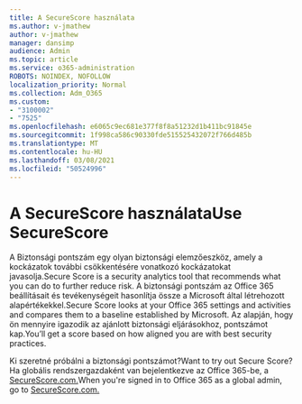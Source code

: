 ```yaml
---
title: A SecureScore használata
ms.author: v-jmathew
author: v-jmathew
manager: dansimp
audience: Admin
ms.topic: article
ms.service: o365-administration
ROBOTS: NOINDEX, NOFOLLOW
localization_priority: Normal
ms.collection: Adm_O365
ms.custom:
- "3100002"
- "7525"
ms.openlocfilehash: e6065c9ec681e377f8f8a51232d1b411bc91845e
ms.sourcegitcommit: 1f998ca586c90330fde515525432072f766d485b
ms.translationtype: MT
ms.contentlocale: hu-HU
ms.lasthandoff: 03/08/2021
ms.locfileid: "50524996"
---
```

# <a name="use-securescore"></a><span data-ttu-id="da46f-102">A SecureScore használata</span><span class="sxs-lookup"><span data-stu-id="da46f-102">Use SecureScore</span></span>

<span data-ttu-id="da46f-103">A Biztonsági pontszám egy olyan biztonsági elemzőeszköz, amely a kockázatok további csökkentésére vonatkozó kockázatokat javasolja.</span><span class="sxs-lookup"><span data-stu-id="da46f-103">Secure Score is a security analytics tool that recommends what you can do to further reduce risk.</span></span> <span data-ttu-id="da46f-104">A biztonsági pontszám az Office 365 beállításait és tevékenységeit hasonlítja össze a Microsoft által létrehozott alapértékekkel.</span><span class="sxs-lookup"><span data-stu-id="da46f-104">Secure Score looks at your Office 365 settings and activities and compares them to a baseline established by Microsoft.</span></span> <span data-ttu-id="da46f-105">Az alapján, hogy ön mennyire igazodik az ajánlott biztonsági eljárásokhoz, pontszámot kap.</span><span class="sxs-lookup"><span data-stu-id="da46f-105">You’ll get a score based on how aligned you are with best security practices.</span></span>

<span data-ttu-id="da46f-106">Ki szeretné próbálni a biztonsági pontszámot?</span><span class="sxs-lookup"><span data-stu-id="da46f-106">Want to try out Secure Score?</span></span> <span data-ttu-id="da46f-107">Ha globális rendszergazdaként van bejelentkezve az Office 365-be, a [SecureScore.com.](https://securescore.office.com/)</span><span class="sxs-lookup"><span data-stu-id="da46f-107">When you're signed in to Office 365 as a global admin, go to [SecureScore.com.](https://securescore.office.com/)</span></span>
